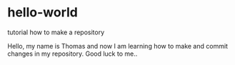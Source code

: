 # hello-world
tutorial how to make a repository

Hello, my name is Thomas and now I am learning how to make and commit changes in my repository.
Good luck to me..
